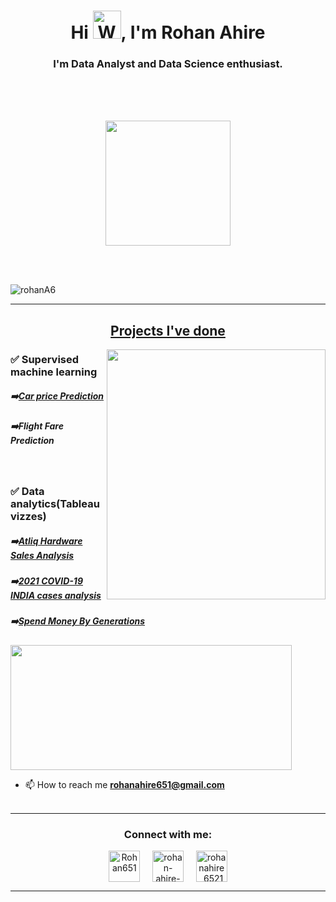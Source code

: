 <h1 align="center">Hi <img src="https://raw.githubusercontent.com/nixin72/nixin72/master/wave.gif" 
         alt="Waving hand animated gif"
         height="45"
         width="45" />, I'm Rohan Ahire</h1>
         
<h3 align="center">
I'm Data Analyst and  Data Science enthusiast.
</h3>
<br>
<br>
<br>
<p align = "center">
<img height="200" src= "https://user-images.githubusercontent.com/75326769/140635015-05e66ade-9f00-4ff6-aa22-99a249614d36.png"/> 
</p>
<br>
<br>
<p align="left"> <img src="https://komarev.com/ghpvc/?username=rohanA6&label=Profile%20views&color=0e75b6&style=flat" alt="rohanA6" /> </p>

<a align= "center" href="https://github.com/rohanA6">
<hr>
 
<h2> Projects I've done </h2>
         
<img align="right" height="400" width="350" src="https://user-images.githubusercontent.com/75326769/140636019-d11c1bc0-6b26-4878-acd5-5f698ef4e8a6.png" /> </a>

<h3>✅ Supervised machine learning</h3>
<h5>➡️<a href="https://carprice-predictionapp.herokuapp.com/">Car price Prediction</a> </h5>
<h5>➡️Flight Fare Prediction </h5>
<br>
         
         
<h3>✅ Data analytics(Tableau vizzes)</h3>
<h5>➡️<a href="https://public.tableau.com/views/AtliqHardwareSalesAnalysis/AtliqHarware?:language=en-US&:display_count=n&:origin=viz_share_link">Atliq Hardware Sales Analysis</a></h5>
<h5>➡️<a href="https://public.tableau.com/views/2021COVID-19INDIAcasesanalysis/Dashboard1?:language=en-US&:display_count=n&:origin=viz_share_link">2021 COVID-19 INDIA cases analysis</a></h5>
<h5>➡️<a href="https://public.tableau.com/views/SpendMoneyByGenerations/MonrySpantByGeneration?:language=en-US&:display_count=n&:origin=viz_share_link">Spend Money By Generations</a></h5>

</p>
<img height="200px" width="450" src="https://github-readme-stats.vercel.app/api?username=rohanA6&count_private=true&theme=radical&show_icons=true" />

- 📫 How to reach me <a href="mailto:rohanhire651@gmail.com"> **rohanahire651@gmail.com** </a> 
<br><br>
<hr>

<h3 align="center">Connect with me:</h3>
<p align="center">
<a href="https://twitter.com/Rohan651" target="blank"><img align="center" src="https://img.icons8.com/cute-clipart/64/000000/twitter.png" alt="Rohan651" height="50" width="50" /></a> &nbsp;&nbsp;&nbsp;
<a href="https://www.linkedin.com/in/rohan-ahire-652001/" target="blank"><img align="center" src="https://img.icons8.com/cute-clipart/64/000000/linkedin.png" alt="rohan-ahire-652001" height="50" width="50" /></a>&nbsp;&nbsp;&nbsp;&nbsp;
<a href="https://instagram.com/rohanahire_6521" target="blank"><img align="center" src="https://img.icons8.com/cute-clipart/64/000000/instagram-new.png" alt="rohanahire_6521" height="50" width="50" /></a>
</p>


<hr>

